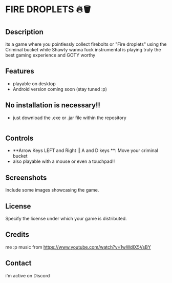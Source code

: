 # FIRE DROPLETS 🔥🪣

## Description
its a game where you pointlessly collect firebolts or "Fire droplets" using
the Criminal bucket
while Shawty wanna fuck instrumental is playing
truly the best gaming experience and GOTY worthy

## Features
- playable on desktop
- Android version coming soon (stay tuned :p)


## No installation is necessary!!
- just download the .exe or .jar file within the repository

   ```

## Controls
- **Arrow Keys LEFT and Right || A and D keys **: Move your criminal bucket
- also playable with a mouse or even a touchpad!!


## Screenshots
Include some images showcasing the game.

## License
Specify the license under which your game is distributed.

## Credits
me :p 
music from https://www.youtube.com/watch?v=1wWdIX5VsBY

## Contact
i'm active on Discord 
<p align="center">
  
  <a href="https://discord.com/users/842802383036743700">

</p>
